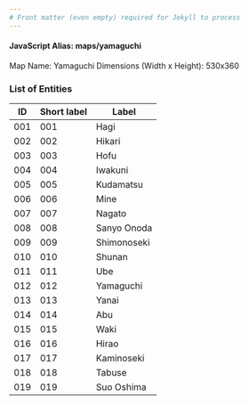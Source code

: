 ```yaml
---
# Front matter (even empty) required for Jekyll to process
---
```


#### JavaScript Alias: maps/yamaguchi

Map Name: Yamaguchi
Dimensions (Width x Height): 530x360





### List of Entities

ID | Short label | Label
---|---|---|
001|001|Hagi
002|002|Hikari
003|003|Hofu
004|004|Iwakuni
005|005|Kudamatsu
006|006|Mine
007|007|Nagato
008|008|Sanyo Onoda
009|009|Shimonoseki
010|010|Shunan
011|011|Ube
012|012|Yamaguchi
013|013|Yanai
014|014|Abu
015|015|Waki
016|016|Hirao
017|017|Kaminoseki
018|018|Tabuse
019|019|Suo Oshima